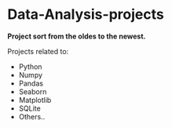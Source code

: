 # Data-Analysis-projects

**Project sort from the oldes to the newest.**

Projects related to:
- Python
- Numpy
- Pandas
- Seaborn
- Matplotlib
- SQLite
- Others..
